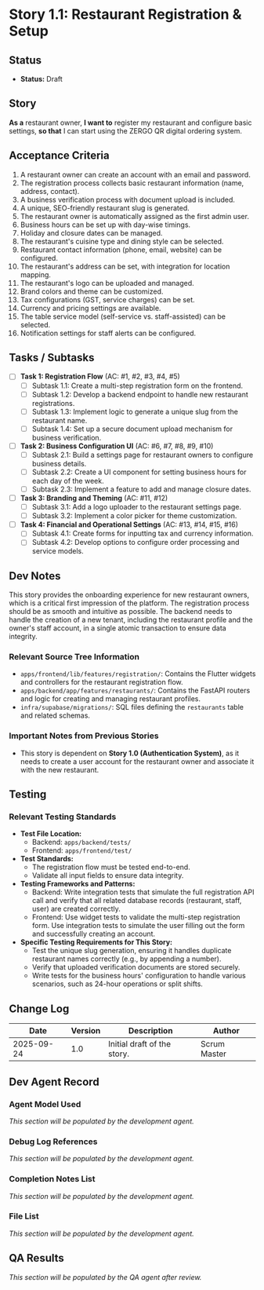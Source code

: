 <!-- Powered by BMAD™ Core -->

# Story 1.1: Restaurant Registration & Setup

## Status
- **Status:** Draft

## Story
**As a** restaurant owner,
**I want to** register my restaurant and configure basic settings,
**so that** I can start using the ZERGO QR digital ordering system.

## Acceptance Criteria
1. A restaurant owner can create an account with an email and password.
2. The registration process collects basic restaurant information (name, address, contact).
3. A business verification process with document upload is included.
4. A unique, SEO-friendly restaurant slug is generated.
5. The restaurant owner is automatically assigned as the first admin user.
6. Business hours can be set up with day-wise timings.
7. Holiday and closure dates can be managed.
8. The restaurant's cuisine type and dining style can be selected.
9. Restaurant contact information (phone, email, website) can be configured.
10. The restaurant's address can be set, with integration for location mapping.
11. The restaurant's logo can be uploaded and managed.
12. Brand colors and theme can be customized.
13. Tax configurations (GST, service charges) can be set.
14. Currency and pricing settings are available.
15. The table service model (self-service vs. staff-assisted) can be selected.
16. Notification settings for staff alerts can be configured.

## Tasks / Subtasks
- [ ] **Task 1: Registration Flow** (AC: #1, #2, #3, #4, #5)
  - [ ] Subtask 1.1: Create a multi-step registration form on the frontend.
  - [ ] Subtask 1.2: Develop a backend endpoint to handle new restaurant registrations.
  - [ ] Subtask 1.3: Implement logic to generate a unique slug from the restaurant name.
  - [ ] Subtask 1.4: Set up a secure document upload mechanism for business verification.
- [ ] **Task 2: Business Configuration UI** (AC: #6, #7, #8, #9, #10)
  - [ ] Subtask 2.1: Build a settings page for restaurant owners to configure business details.
  - [ ] Subtask 2.2: Create a UI component for setting business hours for each day of the week.
  - [ ] Subtask 2.3: Implement a feature to add and manage closure dates.
- [ ] **Task 3: Branding and Theming** (AC: #11, #12)
  - [ ] Subtask 3.1: Add a logo uploader to the restaurant settings page.
  - [ ] Subtask 3.2: Implement a color picker for theme customization.
- [ ] **Task 4: Financial and Operational Settings** (AC: #13, #14, #15, #16)
  - [ ] Subtask 4.1: Create forms for inputting tax and currency information.
  - [ ] Subtask 4.2: Develop options to configure order processing and service models.

## Dev Notes
This story provides the onboarding experience for new restaurant owners, which is a critical first impression of the platform. The registration process should be as smooth and intuitive as possible. The backend needs to handle the creation of a new tenant, including the restaurant profile and the owner's staff account, in a single atomic transaction to ensure data integrity.

### Relevant Source Tree Information
- `apps/frontend/lib/features/registration/`: Contains the Flutter widgets and controllers for the restaurant registration flow.
- `apps/backend/app/features/restaurants/`: Contains the FastAPI routers and logic for creating and managing restaurant profiles.
- `infra/supabase/migrations/`: SQL files defining the `restaurants` table and related schemas.

### Important Notes from Previous Stories
- This story is dependent on **Story 1.0 (Authentication System)**, as it needs to create a user account for the restaurant owner and associate it with the new restaurant.

## Testing
### Relevant Testing Standards
- **Test File Location:**
  - Backend: `apps/backend/tests/`
  - Frontend: `apps/frontend/test/`
- **Test Standards:**
  - The registration flow must be tested end-to-end.
  - Validate all input fields to ensure data integrity.
- **Testing Frameworks and Patterns:**
  - Backend: Write integration tests that simulate the full registration API call and verify that all related database records (restaurant, staff, user) are created correctly.
  - Frontend: Use widget tests to validate the multi-step registration form. Use integration tests to simulate the user filling out the form and successfully creating an account.
- **Specific Testing Requirements for This Story:**
  - Test the unique slug generation, ensuring it handles duplicate restaurant names correctly (e.g., by appending a number).
  - Verify that uploaded verification documents are stored securely.
  - Write tests for the business hours' configuration to handle various scenarios, such as 24-hour operations or split shifts.

## Change Log
| Date       | Version | Description                 | Author       |
|------------|---------|-----------------------------|--------------|
| 2025-09-24 | 1.0     | Initial draft of the story. | Scrum Master |

## Dev Agent Record
### Agent Model Used
*This section will be populated by the development agent.*

### Debug Log References
*This section will be populated by the development agent.*

### Completion Notes List
*This section will be populated by the development agent.*

### File List
*This section will be populated by the development agent.*

## QA Results
*This section will be populated by the QA agent after review.*
